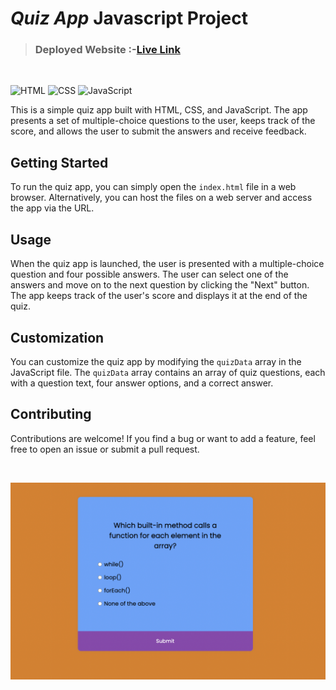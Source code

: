 # ***Quiz App*** Javascript Project

> ### **Deployed Website** :-[Live Link](https://quizapp-jsp.netlify.app/)
<br>

![HTML](https://img.shields.io/badge/Html-5-E34F26?style=for-the-badge&logo=HTML5)
![CSS](https://img.shields.io/badge/Css-3-06B6D4?style=for-the-badge&logo=css3)
![JavaScript](https://img.shields.io/badge/JavaScript-ES6-F7DF1E?style=for-the-badge&logo=JavaScript)

This is a simple quiz app built with HTML, CSS, and JavaScript. The app presents a set of multiple-choice questions to the user, keeps track of the score, and allows the user to submit the answers and receive feedback.

## **Getting Started**
To run the quiz app, you can simply open the `index.html` file in a web browser. Alternatively, you can host the files on a web server and access the app via the URL.

## **Usage**
When the quiz app is launched, the user is presented with a multiple-choice question and four possible answers. The user can select one of the answers and move on to the next question by clicking the "Next" button. The app keeps track of the user's score and displays it at the end of the quiz.

## **Customization**

You can customize the quiz app by modifying the `quizData` array in the JavaScript file. The `quizData` array contains an array of quiz questions, each with a question text, four answer options, and a correct answer.

## **Contributing**
Contributions are welcome! If you find a bug or want to add a feature, feel free to open an issue or submit a pull request.

 
  <br>

![Project-Image](Image/Quiz_app.png)

<br>

